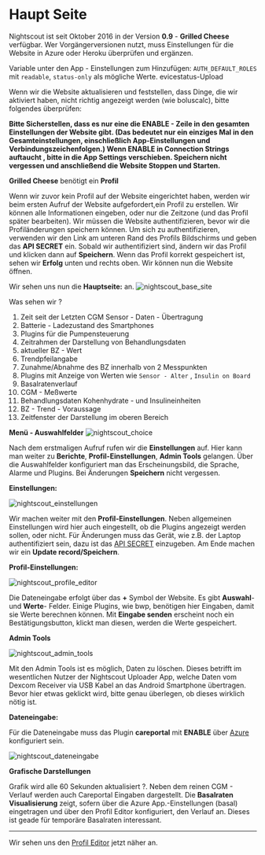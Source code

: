 # Haupt Seite

Nightscout ist seit Oktober 2016 in der Version **0.9** - **Grilled Cheese** verfügbar. Wer Vorgängerversionen nutzt,
muss Einstellungen für die Website in Azure oder Heroku überprüfen und ergänzen.


Variable unter den App - Einstellungen  zum Hinzufügen: `AUTH_DEFAULT_ROLES` mit `readable`, `status-only` als mögliche Werte.
evicestatus-Upload

Wenn wir die Website aktualisieren und feststellen, dass Dinge, die wir aktiviert haben, nicht richtig angezeigt werden (wie boluscalc), bitte folgendes überprüfen:

**Bitte Sicherstellen, dass es nur eine die ENABLE - Zeile in den gesamten Einstellungen der Website gibt. (Das bedeutet nur ein einziges Mal in den Gesamteinstellungen, einschließlich App-Einstellungen und Verbindungszeichenfolgen.)
 Wenn ENABLE in Connection Strings auftaucht , bitte in die App Settings verschieben. Speichern nicht vergessen und anschließend die Website Stoppen und Starten.**

**Grilled Cheese** benötigt ein **Profil**

Wenn wir zuvor kein Profil auf der Website eingerichtet haben, werden wir beim ersten Aufruf der Website aufgefordert,ein Profil zu erstellen. Wir können alle Informationen eingeben, oder nur die Zeitzone (und das Profil später bearbeiten). Wir müssen die Website authentifizieren, bevor wir die Profiländerungen speichern können. Um sich zu authentifizieren, verwenden wir den Link am unteren Rand des Profils Bildschirms und geben das **API SECRET** ein. Sobald wir authentifiziert sind, ändern wir das  Profil und klicken  dann auf **Speichern**. Wenn das Profil korrekt gespeichert ist, sehen wir  **Erfolg** unten und rechts oben. Wir können nun die Website öffnen.

Wir sehen uns nun die **Hauptseite:** an.
![nightscout_base_site](../images/nightscout/nightscout_base_site.jpg)

Was sehen wir ?
  1. Zeit seit der Letzten CGM Sensor - Daten - Übertragung
  2. Batterie - Ladezustand des Smartphones
  3. Plugins für die Pumpensteuerung
  4. Zeitrahmen der Darstellung von Behandlungsdaten
  5. aktueller BZ - Wert
  6. Trendpfeilangabe
  7. Zunahme/Abnahme des BZ innerhalb von 2 Messpunkten
  8. Plugins mit Anzeige von  Werten wie  `Sensor - Alter` , `Insulin on Board`
  9. Basalratenverlauf
  10. CGM - Meßwerte
  11. Behandlungsdaten Kohenhydrate - und Insulineinheiten
  12. BZ - Trend - Voraussage
  13. Zeitfenster der Darstellung im oberen Bereich
  
  
**Menü - Auswahlfelder**
![nightscout_choice](../images/nightscout/nightscout_choice.jpg)



Nach dem erstmaligen Aufruf rufen wir die **Einstellungen** auf. Hier kann man
weiter zu **Berichte**, **Profil-Einstellungen**, **Admin Tools** gelangen.
Über die Auswahlfelder konfiguriert man das Erscheinungsbild, die Sprache, Alarme
und Plugins. Bei Änderungen **Speichern** nicht vergessen.


**Einstellungen:**

![nightscout_einstellungen](../images/nightscout/nightscout_einstellungen.jpg)

Wir machen weiter mit den **Profil-Einstellungen**. Neben allgemeinen Einstellungen
 wird hier auch eingestellt, ob die Plugins angezeigt werden sollen, oder nicht.
Für Änderungen muss das Gerät, wie z.B. der Laptop authentifiziert sein, dazu ist das 
[API SECRET](../nightscout/azure.md) einzugeben. Am Ende machen wir ein **Update record/Speichern**.


**Profil-Einstellungen:**


![nightscout_profile_editor](../images/nightscout/nightscout_profile_editor.jpg)

Die Dateneingabe erfolgt über das **+** Symbol der Website. Es gibt **Auswahl**- und **Werte**- Felder. Einige Plugins, wie bwp, benötigen hier Eingaben, damit sie Werte berechnen können. Mit **Eingabe senden** erscheint noch ein Bestätigungsbutton, klickt man diesen, werden die Werte gespeichert.

**Admin Tools**

![nightscout_admin_tools](../images/nightscout/nightscout_admin_tools.jpg)

Mit den Admin Tools ist es möglich, Daten zu löschen. Dieses betrifft im wesentlichen Nutzer der Nightscout Uploader App, welche Daten vom Dexcom Receiver via USB Kabel an das Android Smartphone übertragen. Bevor hier etwas geklickt wird, bitte genau überlegen, ob dieses wirklich nötig ist.


**Dateneingabe:**

Für die Dateneingabe muss das Plugin **careportal** mit **ENABLE** über [Azure](../nightscout/azure.md) konfiguriert sein.

![nightscout_dateneingabe](../images/nightscout/nightscout_dateneingabe.jpg)


**Grafische Darstellungen**

Grafik wird alle 60 Sekunden aktualisiert ?. Neben dem reinen CGM - Verlauf
werden auch Careportal Eingaben dargestellt. Die **Basalraten Visualisierung**
zeigt, sofern über die Azure App.-Einstellungen (basal) eingetragen und über den Profil Editor konfiguriert, den Verlauf an. Dieses ist geade für temporäre Basalraten interessant.



*****************************








Wir sehen uns den   [Profil Editor](../nightscout/nightscout_plugins.md) jetzt näher an.










